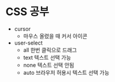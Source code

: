 # CSS 공부

* cursor
    * 마우스 올렸을 때 커서 아이콘
* user-select 
    * all 한번 클릭으로 드래그
    * text 텍스트 선택 가능
    * none 텍스트 선택 안됨
    * auto 브라우저 허용시 텍스트 선택 가능